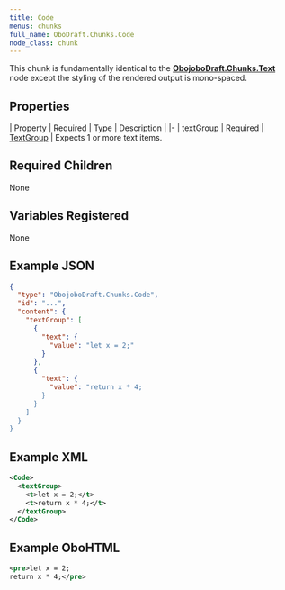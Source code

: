 ```yaml
---
title: Code
menus: chunks
full_name: OboDraft.Chunks.Code
node_class: chunk
---
```

This chunk is fundamentally identical to the **[ObojoboDraft.Chunks.Text](obonode_text.md)** node except the styling of the rendered output is mono-spaced.

## Properties

| Property | Required | Type | Description |
|-
| textGroup | Required | [TextGroup](content_textgroup.md) | Expects 1 or more text items.

## Required Children

None

## Variables Registered

None

## Example JSON

```json
{
  "type": "ObojoboDraft.Chunks.Code",
  "id": "...",
  "content": {
    "textGroup": [
      {
        "text": {
          "value": "let x = 2;"
        }
      },
      {
        "text": {
          "value": "return x * 4;
        }
      }
    ]
  }
}
```

## Example XML

```xml
<Code>
  <textGroup>
    <t>let x = 2;</t>
    <t>return x * 4;</t>
  </textGroup>
</Code>
```

## Example OboHTML

```xml
<pre>let x = 2;
return x * 4;</pre>
```
